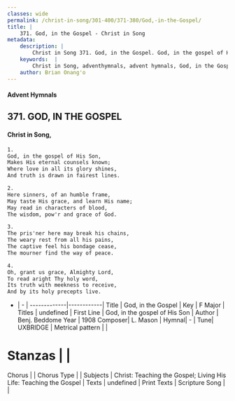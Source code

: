 ```yaml
---
classes: wide
permalink: /christ-in-song/301-400/371-380/God,-in-the-Gospel/
title: |
    371. God, in the Gospel - Christ in Song
metadata:
    description: |
        Christ in Song 371. God, in the Gospel. God, in the gospel of His Son, Makes His eternal counsels known; Where love in all its glory shines, And truth is drawn in fairest lines.
    keywords:  |
        Christ in Song, adventhymnals, advent hymnals, God, in the Gospel, God, in the gospel of His Son. 
    author: Brian Onang'o
---
```


#### Advent Hymnals
## 371. GOD, IN THE GOSPEL
####  Christ in Song,

```txt
1.
God, in the gospel of His Son,
Makes His eternal counsels known;
Where love in all its glory shines,
And truth is drawn in fairest lines.

2.
Here sinners, of an humble frame,
May taste His grace, and learn His name;
May read in characters of blood,
The wisdom, pow'r and grace of God.

3.
The pris'ner here may break his chains,
The weary rest from all his pains,
The captive feel his bondage cease,
The mourner find the way of peace.

4.
Oh, grant us grace, Almighty Lord,
To read aright Thy holy word,
Its truth with meekness to receive,
And by its holy precepts live.

```

- |   -  |
-------------|------------|
Title | God, in the Gospel |
Key | F Major |
Titles | undefined |
First Line | God, in the gospel of His Son |
Author | Benj. Beddome
Year | 1908
Composer| L. Mason |
Hymnal|  - |
Tune| UXBRIDGE |
Metrical pattern | |
# Stanzas |  |
Chorus |  |
Chorus Type |  |
Subjects | Christ: Teaching the Gospel; Living His Life: Teaching the Gospel |
Texts | undefined |
Print Texts | 
Scripture Song |  |
    
